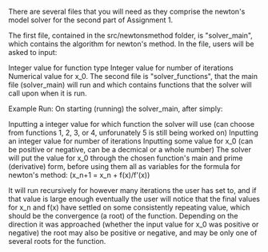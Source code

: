 There are several files that you will need as they comprise the newton's model solver for the second part of Assignment 1.

The first file, contained in the src/newtonsmethod folder, is "solver_main", which contains the algorithm for newton's method. In the file, users will be asked to input:

Integer value for function type
Integer value for number of iterations
Numerical value for x_0.
The second file is "solver_functions", that the main file (solver_main) will run and which contains functions that the solver will call upon when it is run.

Example Run: On starting (running) the solver_main, after simply:

Inputting a integer value for which function the solver will use (can choose from functions 1, 2, 3, or 4, unforunately 5 is still being worked on)
Inputting an integer value for number of iterations
Inputting some value for x_0 (can be positive or negative, can be a decmical or a whole number)
The solver will put the value for x_0 through the chosen function's main and prime (derivative) form, before using them all as variables for the formula for newton's method: (x_n+1 = x_n + f(x)/f'(x))

It will run recursively for however many iterations the user has set to, and if that value is large enough eventually the user will notice that the final values for x_n and f(x) have settled on some consistently repeating value, which should be the convergence (a root) of the function. Depending on the direction it was approached (whether the input value for x_0 was positive or negative) the root may also be positive or negative, and may be only one of several roots for the function.
